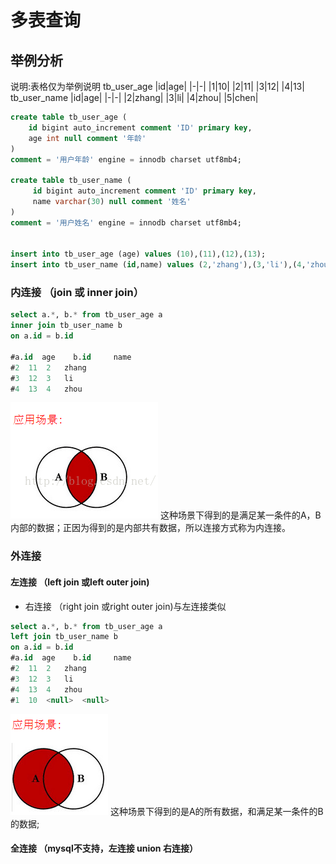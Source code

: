 # 多表查询

## 举例分析
说明:表格仅为举例说明
tb_user_age
|id|age|
|-|-|
|1|10|
|2|11|
|3|12|
|4|13|
tb_user_name
|id|age|
|-|-|
|2|zhang|
|3|li|
|4|zhou|
|5|chen|

```sql
create table tb_user_age (
    id bigint auto_increment comment 'ID' primary key,
    age int null comment '年龄'
)
comment = '用户年龄' engine = innodb charset utf8mb4;

create table tb_user_name (
     id bigint auto_increment comment 'ID' primary key,
     name varchar(30) null comment '姓名'
)
comment = '用户姓名' engine = innodb charset utf8mb4;


insert into tb_user_age (age) values (10),(11),(12),(13);
insert into tb_user_name (id,name) values (2,'zhang'),(3,'li'),(4,'zhou'),(5,'chen');
```

### 内连接 （join 或 inner join）
```sql
select a.*, b.* from tb_user_age a 
inner join tb_user_name b 
on a.id = b.id

#a.id  age    b.id     name
#2	11	2	zhang
#3	12	3	li
#4	13	4	zhou
```
![title](https://raw.githubusercontent.com/pallcard/noteImg/master/noteImg/2020/03/14/Popo%E6%88%AA%E5%9B%BE202031411598-1584158370889.png?token=AHBYBJ6WNC2N4SVHY2JSQPS6NRLOC)
这种场景下得到的是满足某一条件的A，B内部的数据；正因为得到的是内部共有数据，所以连接方式称为内连接。

### 外连接
#### 左连接 （left join 或left outer join)
* 右连接 （right join 或right outer join)与左连接类似
```sql
select a.*, b.* from tb_user_age a 
left join tb_user_name b 
on a.id = b.id
#a.id  age    b.id     name
#2	11	2	zhang
#3	12	3	li
#4	13	4	zhou
#1	10	<null>	<null>
```
![title](https://raw.githubusercontent.com/pallcard/noteImg/master/noteImg/2020/03/14/Popo%E6%88%AA%E5%9B%BE202031412329-1584158631279.png?token=AHBYBJZEBIELUYE5H4BOQLK6NRL6K)
这种场景下得到的是A的所有数据，和满足某一条件的B的数据;

#### 全连接 （mysql不支持，左连接 union 右连接）
```sql

```